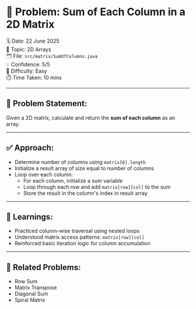 # 🧮 Problem: Sum of Each Column in a 2D Matrix

🗓️ Date: 22 June 2025  
📁 Topic: 2D Arrays  
🗂️ File: `src/matrix/SumOfColumns.java`  
💡 Confidence: 5/5  
📌 Difficulty: Easy  
⏱️ Time Taken: 10 mins

---

## 🧠 Problem Statement:

Given a 2D matrix, calculate and return the **sum of each column** as an array.

---

## ✅ Approach:

- Determine number of columns using `matrix[0].length`
- Initialize a result array of size equal to number of columns
- Loop over each column:
    - For each column, initialize a sum variable
    - Loop through each row and add `matrix[row][col]` to the sum
    - Store the result in the column's index in result array

---

## 🧠 Learnings:

- Practiced column-wise traversal using nested loops
- Understood matrix access patterns: `matrix[row][col]`
- Reinforced basic iteration logic for column accumulation

---

## 🔗 Related Problems:

- Row Sum
- Matrix Transpose
- Diagonal Sum
- Spiral Matrix

